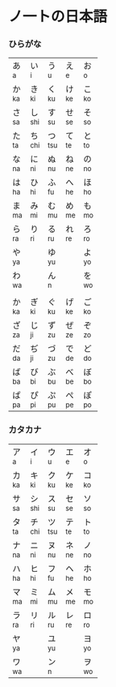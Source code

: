 # ノ一トの日本語

### ひらがな

||||||
|-|-|-|-|-|
|あ<br><sup>a</sup>|い<br><sup>i</sup>|う<br><sup>u</sup>|え<br><sup>e</sup>|お<br><sup>o</sup>| 
|か<br><sup>ka</sup>|き<br><sup>ki</sup>|く<br><sup>ku</sup>|け<br><sup>ke</sup>|こ<br><sup>ko</sup>| 
|さ<br><sup>sa</sup>|し<br><sup>shi</sup>|す<br><sup>su</sup>|せ<br><sup>se</sup>|そ<br><sup>so</sup>| 
|た<br><sup>ta</sup>|ち<br><sup>chi</sup>|つ<br><sup>tsu</sup>|て<br><sup>te</sup>|と<br><sup>to</sup>|
|な<br><sup>na</sup>|に<br><sup>ni</sup>|ぬ<br><sup>nu</sup>|ね<br><sup>ne</sup>|の<br><sup>no</sup>| 
|は<br><sup>ha</sup>|ひ<br><sup>hi</sup>|ふ<br><sup>fu</sup>|へ<br><sup>he</sup>|ほ<br><sup>ho</sup>| 
|ま<br><sup>ma</sup>|み<br><sup>mi</sup>|む<br><sup>mu</sup>|め<br><sup>me</sup>|も<br><sup>mo</sup>| 
|ら<br><sup>ra</sup>|り<br><sup>ri</sup>|る<br><sup>ru</sup>|れ<br><sup>re</sup>|ろ<br><sup>ro</sup>| 
|や<br><sup>ya</sup>||ゆ<br><sup>yu</sup>||よ<br><sup>yo</sup>|
|わ<br><sup>wa</sup>||ん<br><sup>n</sup>||を<br><sup>wo</sup>|
|||||
| か<br><sup>ka</sup>|ぎ<br><sup>ki</sup>|ぐ<br><sup>ku</sup>|げ<br><sup>ke</sup>|ご<br><sup>ko</sup>| 
| ざ<br><sup>za</sup>|じ<br><sup>ji</sup>|ず<br><sup>zu</sup>|ぜ<br><sup>ze</sup>|ぞ<br><sup>zo</sup>| 
| だ<br><sup>da</sup>|ぢ<br><sup>ji</sup>|づ<br><sup>zu</sup>|で<br><sup>de</sup>|ど<br><sup>do</sup>|
| ば<br><sup>ba</sup>|び<br><sup>bi</sup>|ぶ<br><sup>bu</sup>|べ<br><sup>be</sup>|ぼ<br><sup>bo</sup>|
| ぱ<br><sup>pa</sup>|ぴ<br><sup>pi</sup>|ぷ<br><sup>pu</sup>|ぺ<br><sup>pe</sup>|ぽ<br><sup>po</sup>|


### カタカナ

||||||
|-|-|-|-|-|
|ア<br><sup>a</sup>|イ<br><sup>i</sup>|ウ<br><sup>u</sup>|エ<br><sup>e</sup>|オ<br><sup>o</sup>| 
|カ<br><sup>ka</sup>| キ<br><sup>ki</sup>|ク<br><sup>ku</sup>|ケ<br><sup>ke</sup>|コ<br><sup>ko</sup>| 
|サ<br><sup>sa</sup>| シ<br><sup>shi</sup>|ス<br><sup>su</sup>|セ<br><sup>se</sup>|ソ<br><sup>so</sup>| 
|タ<br><sup>ta</sup>| チ<br><sup>chi</sup>|ツ<br><sup>tsu</sup>|テ<br><sup>te</sup>|ト<br><sup>to</sup>|
|ナ<br><sup>na</sup>|ニ<br><sup>ni</sup>|ヌ<br><sup>nu</sup>|ネ<br><sup>ne</sup>|ノ<br><sup>no</sup>| 
|ハ<br><sup>ha</sup>|ヒ<br><sup>hi</sup>|フ<br><sup>fu</sup>|ヘ<br><sup>he</sup>|ホ<br><sup>ho</sup>| 
|マ<br><sup>ma</sup>|ミ<br><sup>mi</sup>|ム<br><sup>mu</sup>|メ<br><sup>me</sup>|モ<br><sup>mo</sup>| 
|ラ<br><sup>ra</sup>|リ<br><sup>ri</sup>|ル<br><sup>ru</sup>|レ<br><sup>re</sup>|ロ<br><sup>ro</sup>| 
|ヤ<br><sup>ya</sup>||ユ<br><sup>yu</sup>||ヨ<br><sup>yo</sup>|
|ワ<br><sup>wa</sup>||ン<br><sup>n</sup>||ヲ<br><sup>wo</sup>|